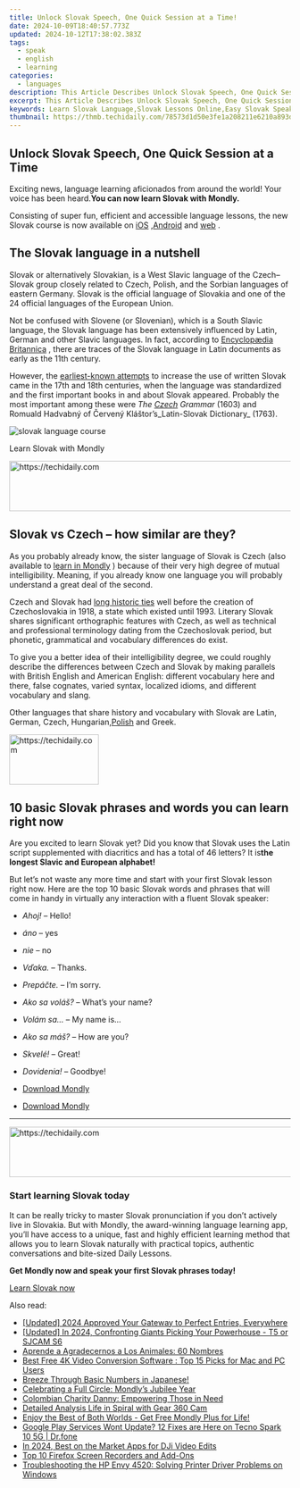 ```yaml
---
title: Unlock Slovak Speech, One Quick Session at a Time!
date: 2024-10-09T18:40:57.773Z
updated: 2024-10-12T17:38:02.383Z
tags:
  - speak
  - english
  - learning
categories:
  - languages
description: This Article Describes Unlock Slovak Speech, One Quick Session at a Time!
excerpt: This Article Describes Unlock Slovak Speech, One Quick Session at a Time!
keywords: Learn Slovak Language,Slovak Lessons Online,Easy Slovak Speaking,Speak Slovak Rapidly,Quick Slovak Conversation Skills,Online Slovak Language Course,Fast Learning Slovak Speech
thumbnail: https://thmb.techidaily.com/78573d1d50e3fe1a208211e6210a893de5cb63383e5008c1e4699b06b4a4f916.jpg
---
```


## Unlock Slovak Speech, One Quick Session at a Time

 Exciting news, language learning aficionados from around the world!‌ Your voice has been heard.**You can now learn Slovak with Mondly.**

 Consisting of super fun, efficient and accessible language lessons, the new Slovak course is now available on [iOS](https://app.adjust.io/5ixfg4k?campaign=blog-post-id-4562&fallback=https%3A%2F%2Fapp.mondly.com?avangate%5Fsrc=blog-post-id-4562?mother%5Flang=en%5Fus?target%5Flang=sk&redirect%5Fandroid=https%3A%2F%2Fplay.google.com%2Fstore%2Fapps%2Fdetails%3Fid%3Dcom.atistudios.mondly.languages&redirect%5Fios=https%3A%2F%2Fitunes.apple.com%2Fapp%2Fid987873536&redirect%5Fmacos=https%3A%2F%2Fapp.mondly.com?avangate%5Fsrc=blog-post-id-4562?mother%5Flang=en%5Fus?target%5Flang=sk) ,[Android](https://app.adjust.io/5ixfg4k?campaign=blog-post-id-4562&fallback=https%3A%2F%2Fapp.mondly.com?avangate%5Fsrc=blog-post-id-4562?mother%5Flang=en%5Fus?target%5Flang=sk&redirect%5Fandroid=https%3A%2F%2Fplay.google.com%2Fstore%2Fapps%2Fdetails%3Fid%3Dcom.atistudios.mondly.languages&redirect%5Fios=https%3A%2F%2Fitunes.apple.com%2Fapp%2Fid987873536&redirect%5Fmacos=https%3A%2F%2Fapp.mondly.com?avangate%5Fsrc=blog-post-id-4562?mother%5Flang=en%5Fus?target%5Flang=sk) and [web](https://app.adjust.io/5ixfg4k?campaign=blog-post-id-4562&fallback=https%3A%2F%2Fapp.mondly.com?avangate%5Fsrc=blog-post-id-4562?mother%5Flang=en%5Fus?target%5Flang=sk&redirect%5Fandroid=https%3A%2F%2Fplay.google.com%2Fstore%2Fapps%2Fdetails%3Fid%3Dcom.atistudios.mondly.languages&redirect%5Fios=https%3A%2F%2Fitunes.apple.com%2Fapp%2Fid987873536&redirect%5Fmacos=https%3A%2F%2Fapp.mondly.com?avangate%5Fsrc=blog-post-id-4562?mother%5Flang=en%5Fus?target%5Flang=sk) .

## The Slovak language in a nutshell

 Slovak or alternatively Slovakian, is a West Slavic language of the Czech–Slovak group closely related to Czech, Polish, and the Sorbian languages of eastern Germany. Slovak is the official language of Slovakia and one of the 24 official languages of the European Union.

 Not be confused with Slovene (or Slovenian), which is a South Slavic language, the Slovak language has been extensively influenced by Latin, German and other Slavic languages. In fact, according to [Encyclopædia Britannica](https://www.britannica.com/topic/Slovak-language) , there are traces of the Slovak language in Latin documents as early as the 11th century.

 However, the [earliest-known attempts](https://en.wikipedia.org/wiki/History%5Fof%5Fthe%5FSlovak%5Flanguage) to increase the use of written Slovak came in the 17th and 18th centuries, when the language was standardized and the first important books in and about Slovak appeared. Probably the most important among these were _The [Czech](https://shop.mondly.com/affiliate.php?ACCOUNT=ATISTUDI&AFFILIATE=108875&PATH=https://www.mondly.com?AFFILIATE=108875) Grammar_ (1603) and Romuald Hadvabný of Červený Kláštor’s_Latin-Slovak Dictionary_ (1763).

![slovak language course](https://edge.mondly.com/blog/wp-content/uploads/2020/03/slovak-language-course-277x600.jpg "Learn Slovak Online In Just 10 Minutes A Day 2")

 Learn Slovak with Mondly

<!-- affiliate ads begin -->
<a href="https://unicoeye.pxf.io/c/5597632/2134239/18498" target="_top" id="2134239">
  <img src="//a.impactradius-go.com/display-ad/18498-2134239" border="0" alt="https://techidaily.com" width="721" height="90"/>
</a>
<img height="0" width="0" src="https://unicoeye.pxf.io/i/5597632/2134239/18498" style="position:absolute;visibility:hidden;" border="0" />
<!-- affiliate ads end -->

## Slovak vs Czech – how similar are they?

 As you probably already know, the sister language of Slovak is Czech (also available to [learn in Mondly](https://app.adjust.io/5ixfg4k?campaign=blog-post-id-4562&fallback=https%3A%2F%2Fapp.mondly.com?avangate%5Fsrc=blog-post-id-4562?mother%5Flang=en%5Fus?target%5Flang=cs&redirect%5Fandroid=https%3A%2F%2Fplay.google.com%2Fstore%2Fapps%2Fdetails%3Fid%3Dcom.atistudios.mondly.languages&redirect%5Fios=https%3A%2F%2Fitunes.apple.com%2Fapp%2Fid987873536&redirect%5Fmacos=https%3A%2F%2Fapp.mondly.com?avangate%5Fsrc=blog-post-id-4562?mother%5Flang=en%5Fus?target%5Flang=cs) ) because of their very high degree of mutual intelligibility. Meaning, if you already know one language you will probably understand a great deal of the second.

 Czech and Slovak had [long historic ties](https://en.wikipedia.org/wiki/Slovak%5Flanguage) well before the creation of Czechoslovakia in 1918, a state which existed until 1993\. Literary Slovak shares significant orthographic features with Czech, as well as technical and professional terminology dating from the Czechoslovak period, but phonetic, grammatical and vocabulary differences do exist.

 To give you a better idea of their intelligibility degree, we could roughly describe the differences between Czech and Slovak by making parallels with British English and American English: different vocabulary here and there, false cognates, varied syntax, localized idioms, and different vocabulary and slang.

 Other languages that share history and vocabulary with Slovak are Latin, German, Czech, Hungarian,[Polish](https://shop.mondly.com/affiliate.php?ACCOUNT=ATISTUDI&AFFILIATE=108875&PATH=https://www.mondly.com?AFFILIATE=108875) and Greek.

<!-- affiliate ads begin -->
<a href="https://malaysia-healthcare-travel-council.pxf.io/c/5597632/1576477/17382" target="_top" id="1576477">
  <img src="//a.impactradius-go.com/display-ad/17382-1576477" border="0" alt="https://techidaily.com" width="160" height="90"/>
</a>
<img height="0" width="0" src="https://malaysia-healthcare-travel-council.pxf.io/i/5597632/1576477/17382" style="position:absolute;visibility:hidden;" border="0" />
<!-- affiliate ads end -->

## 10 basic Slovak phrases and words you can learn right now

 Are you excited to learn Slovak yet? Did you know that Slovak uses the Latin script supplemented with diacritics and has a total of 46 letters? It is**the longest Slavic and European alphabet!**

 But let’s not waste any more time and start with your first Slovak lesson right now. Here are the top 10 basic Slovak words and phrases that will come in handy in virtually any interaction with a fluent Slovak speaker:

* _Ahoj!_ – Hello!
* _áno_ – yes
* _nie_ – no
* _Vďaka._ – Thanks.
* _Prepáčte._ – I’m sorry.
* _Ako sa voláš?_ – What’s your name?
* _Volám sa…_ – My name is…
* _Ako sa máš?_ – How are you?
* _Skvelé!_ – Great!
* _Dovidenia!_ – Goodbye!

* [Download Mondly](https://www.facebook.com/sharer/sharer.php?u=https%3A%2F%2Fwww.mondly.com%2Fblog%2Flearn-slovak-online%2F&t=Learn+Slovak+Online+in+Just+10+Minutes+a+Day "Share on Facebook")
* [Download Mondly](https://shop.mondly.com/affiliate.php?ACCOUNT=ATISTUDI&AFFILIATE=108875&PATH=https://www.mondly.com?AFFILIATE=108875)

---

<!-- affiliate ads begin -->
<a href="https://ephamedtechinc.pxf.io/c/5597632/2126492/26400" target="_top" id="2126492">
  <img src="//a.impactradius-go.com/display-ad/26400-2126492" border="0" alt="https://techidaily.com" width="640" height="90"/>
</a>
<img height="0" width="0" src="https://ephamedtechinc.pxf.io/i/5597632/2126492/26400" style="position:absolute;visibility:hidden;" border="0" />
<!-- affiliate ads end -->

### Start learning Slovak today

 It can be really tricky to master Slovak pronunciation if you don’t actively live in Slovakia. But with Mondly, the award-winning language learning app, you’ll have access to a unique, fast and highly efficient learning method that allows you to learn Slovak naturally with practical topics, authentic conversations and bite-sized Daily Lessons.

**Get Mondly now and speak your first Slovak phrases today!**

[Learn Slovak now](https://adjt.mondly.com/5ixfg4k?campaign=blog-post-id-4562&fallback=https%3A%2F%2Fapp.mondly.com%3Futm%5Fmedium%3Dblog%5Fblog-post-id-4562%26utm%5Fsource%3Dblog-post-id-4562&redirect%5Fmacos=https%3A%2F%2Fapp.mondly.com%3Futm%5Fmedium%3Dblog%5Fblog-post-id-4562%26utm%5Fsource%3Dblog-post-id-4562&redirect%5Fandroid=https%3A%2F%2Fplay.google.com%2Fstore%2Fapps%2Fdetails%3Fid%3Dcom.atistudios.mondly.languages%3Futm%5Fmedium%3Dblog%5Fblog-post-id-4562%26utm%5Fsource%3Dblog-post-id-4562&redirect%5Fios=https%3A%2F%2Fapps.apple.com%2Fapp%2Fapple-store%2Fid987873536%3Fpt%3D78954800%26ct%3Dblog-post-id-4562%26mt%3D8 "Learn Slovak now")

<ins class="adsbygoogle"
     style="display:block"
     data-ad-format="autorelaxed"
     data-ad-client="ca-pub-7571918770474297"
     data-ad-slot="1223367746"></ins>

<ins class="adsbygoogle"
     style="display:block"
     data-ad-client="ca-pub-7571918770474297"
     data-ad-slot="8358498916"
     data-ad-format="auto"
     data-full-width-responsive="true"></ins>

<span class="atpl-alsoreadstyle">Also read:</span>
<div><ul>
<li><a href="https://fox-links.techidaily.com/updated-2024-approved-your-gateway-to-perfect-entries-everywhere/"><u>[Updated] 2024 Approved Your Gateway to Perfect Entries, Everywhere</u></a></li>
<li><a href="https://article-helps.techidaily.com/updated-in-2024-confronting-giants-picking-your-powerhouse-t5-or-sjcam-s6/"><u>[Updated] In 2024, Confronting Giants Picking Your Powerhouse - T5 or SJCAM S6</u></a></li>
<li><a href="https://mondly-stories.techidaily.com/aprende-a-agradecernos-a-los-animales-60-nombres/"><u>Aprende a Agradecernos a Los Animales: 60 Nombres</u></a></li>
<li><a href="https://discover-blog.techidaily.com/best-free-4k-video-conversion-software-top-15-picks-for-mac-and-pc-users/"><u>Best Free 4K Video Conversion Software : Top 15 Picks for Mac and PC Users</u></a></li>
<li><a href="https://mondly-stories.techidaily.com/breeze-through-basic-numbers-in-japanese/"><u>Breeze Through Basic Numbers in Japanese!</u></a></li>
<li><a href="https://mondly-stories.techidaily.com/celebrating-a-full-circle-mondlys-jubilee-year/"><u>Celebrating a Full Circle: Mondly’s Jubilee Year</u></a></li>
<li><a href="https://mondly-stories.techidaily.com/colombian-charity-danny-empowering-those-in-need/"><u>Colombian Charity Danny: Empowering Those in Need</u></a></li>
<li><a href="https://fox-glue.techidaily.com/detailed-analysis-life-in-spiral-with-gear-360-cam/"><u>Detailed Analysis Life in Spiral with Gear 360 Cam</u></a></li>
<li><a href="https://mondly-stories.techidaily.com/1719577017353-enjoy-the-best-of-both-worlds-get-free-mondly-plus-for-life/"><u>Enjoy the Best of Both Worlds - Get Free Mondly Plus for Life!</u></a></li>
<li><a href="https://howto.techidaily.com/google-play-services-wont-update-12-fixes-are-here-on-tecno-spark-10-5g-drfone-by-drfone-fix-android-problems-fix-android-problems/"><u>Google Play Services Wont Update? 12 Fixes are Here on Tecno Spark 10 5G | Dr.fone</u></a></li>
<li><a href="https://extra-information.techidaily.com/in-2024-best-on-the-market-apps-for-dji-video-edits/"><u>In 2024, Best on the Market Apps for DJi Video Edits</u></a></li>
<li><a href="https://screen-video-capture.techidaily.com/top-10-firefox-screen-recorders-and-add-ons/"><u>Top 10 Firefox Screen Recorders and Add-Ons</u></a></li>
<li><a href="https://win-dash.techidaily.com/troubleshooting-the-hp-envy-4520-solving-printer-driver-problems-on-windows/"><u>Troubleshooting the HP Envy 4520: Solving Printer Driver Problems on Windows</u></a></li>
</ul></div>

